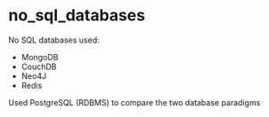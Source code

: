 # no_sql_databases

No SQL databases used:
- MongoDB
- CouchDB
- Neo4J
- Redis

Used PostgreSQL (RDBMS) to compare the two database paradigms
